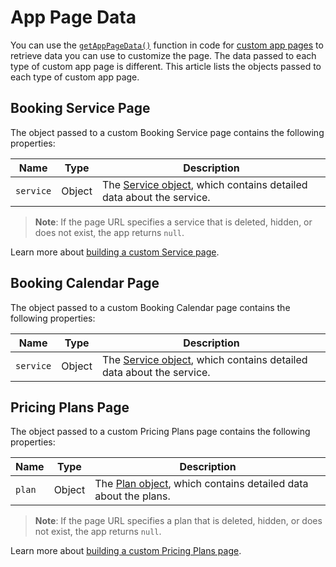 <!-- This article was published using the Doc Push single-sourcing tool. Any changes to this article MUST be made in the source file. Find it at www.github.com/wix-private/velo-docs.-->

# App Page Data

You can use the [`getAppPageData()`](https://dev.wix.com/docs/velo/api-reference/wix-window-frontend/get-app-page-data) function in code for [custom app pages](https://dev.wix.com/docs/develop-websites/articles/wix-apps/build-a-custom-wix-business-app-page) to retrieve data you can use to customize the page. The data passed to each type of custom app page is different. This article lists the objects passed to each type of custom app page.

## Booking Service Page

The object passed to a custom Booking Service page contains the following properties:

| Name | Type | Description |
| --- | --- | --- |
| `service` | Object | The [Service object](https://dev.wix.com/docs/rest/business-solutions/bookings/services/services-v2/service-object), which contains detailed data about the service. |

> **Note**: If the page URL specifies a service that is deleted, hidden, or does not exist, the app returns `null`.

Learn more about [building a custom Service page](https://dev.wix.com/docs/develop-websites/articles/wix-apps/wix-bookings/build-a-custom-booking-service-page).

## Booking Calendar Page

The object passed to a custom Booking Calendar page contains the following properties:

| Name | Type | Description |
| --- | --- | --- |
| `service` | Object | The [Service object](https://dev.wix.com/docs/rest/business-solutions/bookings/services/services-v2/service-object), which contains detailed data about the service. |

## Pricing Plans Page

The object passed to a custom Pricing Plans page contains the following properties:

| Name | Type | Description |
| --- | --- | --- |
| `plan` | Object | The [Plan object](https://dev.wix.com/docs/rest/business-solutions/pricing-plans/pricing-plans/plans/plan-object), which contains detailed data about the plans. |

> **Note**: If the page URL specifies a plan that is deleted, hidden, or does not exist, the app returns `null`.

Learn more about [building a custom Pricing Plans page](https://dev.wix.com/docs/develop-websites/articles/wix-apps/other-apps/wix-pricing-plans/tutorial-using-the-pricing-plans-api-for-pricing-plan-ordering-and-payment).
